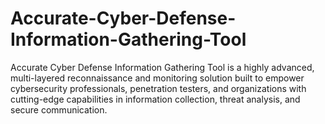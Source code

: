 # Accurate-Cyber-Defense-Information-Gathering-Tool
Accurate Cyber Defense Information Gathering Tool is a highly advanced, multi-layered reconnaissance and monitoring solution built to empower cybersecurity professionals, penetration testers, and organizations with cutting-edge capabilities in information collection, threat analysis, and secure communication.
